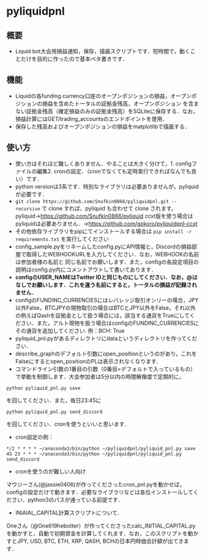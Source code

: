 # pyliquidpnl
## 概要
- Liquid bot大会用損益通知，保存，描画スクリプトです．短時間で，動くことだけを目的に作ったので基本ベタ書きです．
## 機能
- Liquidの各funding currency口座のオープンポジションの損益，オープンポジションの損益を含めたトータルの証拠金残高，オープンポジション
を含まない証拠金残高（確定損益のみの証拠金残高）をSQLiteに保存する．なお，損益計算にはGET/trading_accountsのエンドポイントを使用．
- 保存した残高およびオープンポジションの損益をmatplotlibで描画する．
## 使い方
- 使い方はそれほど難しくありません．やることは大きく分けて，1. configファイルの編集2. cronの設定．（cronでなくても定時実行できればなんでも良い）です．
- python versionは3系です．特別なライブラリは必要ありませんが，pyliquidが必要です．
- `git clone https://github.com/Snufkin0866/pyliquidpnl.git --recursive` で clone すれば、pyliquid も合わせて clone されます。
pyliquid→https://github.com/Snufkin0866/pyliquid
ccxt版を使う場合はpyliquidは必要ありません．→https://github.com/gokoro/pyliquidpnl-ccxt
- その他依存ライブラリをpipにてインストールする場合は `pip install -r requirements.txt` を実行してください
- config_sample.pyをリネームしたconfig.pyにAPI情報と，Discordの損益部屋で取得したWEBHOOKURLを入力してください．なお，WEBHOOKの名前は参加者様の名前と
同じ名前でお願いします．また，configの各設定項目の説明はconfig.py内にコメントアウトして書いてあります．
- **configのUSER_NAMEはTwitter IDと同じものにしてください．なお，@はなしでお願いします．これを違う名前にすると，トータルの損益が記録されません．**
- configのFUNDINC_CURRENCIESにはレバレッジ取引オンリーの場合，JPY以外False，BTCJPYの現物取引の場合はBTCとJPY以外をFalse，それ以外の例えばQashを証拠金として扱う場合には，該当する通貨をTrueにしてください．また，アルト現物を扱う場合はconfigのFUNDINC_CURRENCIESにその通貨を追加してください.
例：BCH: True
- pyliquid_pnl.pyがあるディレクトリにdataというディレクトリを作ってください．
- describe_graphのデフォルト引数にopen_positionというのがあり，これをFalseにするとopen_positionのPLは表示されなくなります．
- コマンドライン引数の1番目の引数（0番目=デフォルトで入っているもの）で挙動を制御します．大会参加者は5分以内の時間解像度で定期的に，
```
python pyliquid_pnl.py save
```
を回してください．また，毎日23:45に
```
python pyliquid_pnl.py send_discord
```
を回してください．cronを使うといいと思います．

- cron設定の例：
```
*/2 * * * * ~/anaconda3/bin/python ~/pyliquidpnl/pyliquid_pnl.py save
45 23 * * * ~/anaconda3/bin/python ~/pyliquidpnl/pyliquid_pnl.py send_discord
```

- cronを使うのが難しい人向け

マウジーさん(@jassie0406)が作ってくださったcron_pnl.pyを動かせば，configの設定だけで動きます．必要なライブラリなどは各位インストールしてください．python3のパスが通っている前提です．

- INIAIAL_CAPITAL計算スクリプトについて．

Oneさん（@One619hebotter）が作ってくださったcalc_INITIAL_CAPITAL.pyを動かすと，自動で初期資金を計算してくれます．なお，このスクリプトを動かすとJPY, USD, BTC, ETH, XRP, QASH, BCHの日本円時価合計額が出てきます．
